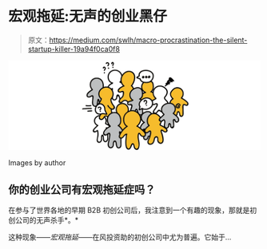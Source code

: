 # 宏观拖延:无声的创业黑仔

> 原文：<https://medium.com/swlh/macro-procrastination-the-silent-startup-killer-19a94f0ca0f8>

![](img/ea445730e47f81a86dde6d0d25eacf2d.png)

Images by author

## 你的创业公司有宏观拖延症吗？

在参与了世界各地的早期 B2B 初创公司后，我注意到一个有趣的现象，那就是初创公司的无声杀手*。*

这种现象——*宏观拖延*——在风投资助的初创公司中尤为普遍。它始于…